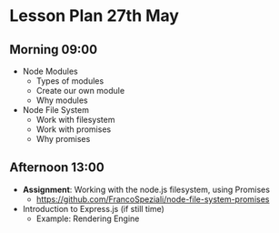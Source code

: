 # Lesson Plan 27th May


## Morning 09:00

+ Node Modules
    - Types of modules 
    - Create our own module 
    - Why modules
+ Node File System
    - Work with filesystem
    - Work with promises
    - Why promises 

## Afternoon 13:00

+ **Assignment**: Working with the node.js filesystem, using Promises
    - https://github.com/FrancoSpeziali/node-file-system-promises
+ Introduction to Express.js (if still time)
    - Example: Rendering Engine
